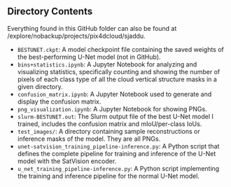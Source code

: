 ## Directory Contents

Everything found in this GitHub folder can also be found at /explore/nobackup/projects/pix4dcloud/sjaddu.

* `BESTUNET.ckpt`: A model checkpoint file containing the saved weights of the best-performing U-Net model (not in GitHub).
* `bins+statistics.ipynb`: A Jupyter Notebook for analyzing and visualizing statistics, specifically counting and showing the number of pixels of each class type of all the cloud vertical structure masks in a given directory.
* `confusion_matrix.ipynb`: A Jupyter Notebook used to generate and display the confusion matrix.
* `png_visualization.ipynb`: A Jupyter Notebook for showing PNGs.
* `slurm-BESTUNET.out`: The Slurm output file of the best U-Net model I trained, includes the confusion matrix and mIoU/per-class IoUs.
* `test_images/`: A directory containing sample reconstructions or inference masks of the model. They are all PNGs.
* `unet-satvision_training_pipeline-inference.py`: A Python script that defines the complete pipeline for training and inference of the U-Net model with the SatVision encoder.
* `u_net_training_pipeline-inference.py`: A Python script implementing the training and inference pipeline for the normal U-Net model.

